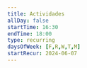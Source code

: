 ```yaml
---
title: Actividades
allDay: false
startTime: 16:30
endTime: 18:00
type: recurring
daysOfWeek: [F,R,W,T,M]
startRecur: 2024-06-07
---
```

